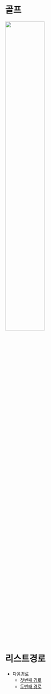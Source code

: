 # 골프

<img src="https://user-images.githubusercontent.com/84062333/117955924-803beb00-b353-11eb-9286-44b3be68534c.png?type=650" width="50%">

# 리스트경로
- 다음경로
  - [첫번째 경로](Firstfile.md)
  - [두번째 경로](Secondfile.md)
